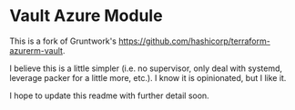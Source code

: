 # Vault Azure Module

This is a fork of Gruntwork's https://github.com/hashicorp/terraform-azurerm-vault.

I believe this is a little simpler (i.e. no supervisor, only deal with systemd, leverage packer for a little more, etc.).
I know it is opinionated, but I like it.

I hope to update this readme with further detail soon.